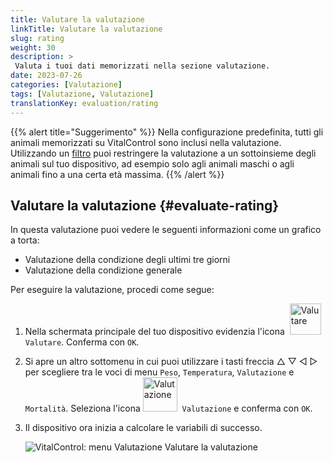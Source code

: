 ```yaml
---
title: Valutare la valutazione
linkTitle: Valutare la valutazione
slug: rating
weight: 30
description: >
 Valuta i tuoi dati memorizzati nella sezione valutazione.
date: 2023-07-26
categories: [Valutazione]
tags: [Valutazione, Valutazione]
translationKey: evaluation/rating
---
```

{{% alert title="Suggerimento" %}}
Nella configurazione predefinita, tutti gli animali memorizzati su VitalControl sono inclusi nella valutazione. Utilizzando un [filtro](../../filter/) puoi restringere la valutazione a un sottoinsieme degli animali sul tuo dispositivo, ad esempio solo agli animali maschi o agli animali fino a una certa età massima.
{{% /alert %}}

## Valutare la valutazione {#evaluate-rating}

In questa valutazione puoi vedere le seguenti informazioni come un grafico a torta:
- Valutazione della condizione degli ultimi tre giorni
- Valutazione della condizione generale

Per eseguire la valutazione, procedi come segue:

1. Nella schermata principale del tuo dispositivo evidenzia l'icona &nbsp;<img src="/icons/main/evaluation.svg" width="50" align="bottom" alt="Valutare" />&nbsp; `Valutare`. Conferma con `OK`.

2. Si apre un altro sottomenu in cui puoi utilizzare i tasti freccia △ ▽ ◁ ▷ per scegliere tra le voci di menu `Peso`, `Temperatura`, `Valutazione` e `Mortalità`. Seleziona l'icona <img src="/icons/evaluation/rating.svg" width="55" align="bottom" alt="Valutazione" />&nbsp; `Valutazione` e conferma con `OK`.

3. Il dispositivo ora inizia a calcolare le variabili di successo.

   ![VitalControl: menu Valutazione Valutare la valutazione](../images/rating.png "Valutare la valutazione")
